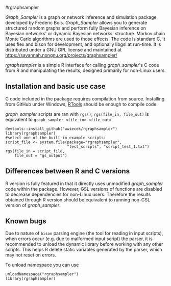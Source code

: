 
#rgraphsampler

*Graph_Sampler* is a graph or network inference and simulation package developed by Frederic Bois. *Graph_Sampler* allows you to generate structured random graphs and perform fully Bayesian inference on Bayesian networks' or dynamic Bayesian networks' structure. Markov chain Monte Carlo algorithms are used to those effects. The code is standard C. It uses flex and bison for development, and optionally libgsl at run-time. It is distributed under a GNU GPL license and maintained at <https://savannah.nongnu.org/projects/graphsampler/>

_rgraphsampler_ is a simple R interface for calling *graph_sampler*'s C code from R and manipulating the results, designed primarily for non-Linux users. 


## Installation and basic use case

C code included in the package requires compilation from source. Installing from GitHub under Windows, [RTools](https://cran.r-project.org/bin/windows/Rtools/) should be enough to compile code.

*graph_sampler* scripts are ran with `rgs()`; `rgs(file_in, file_out)` is equivalent to `graph_sampler <file_in> <file_out>` 

```
devtools::install_github("wwiecek/rgraphsampler")
library(rgraphsampler)
#select one of the built-in example scripts:
script_file <- system.file(package="rgraphsampler", 
                           "test_scripts", "script_test_1.txt")
rgs(file_in = script_file, 
    file_out = "gs_output")
```

## Differences between R and C versions

R version is fully featured in that it directly uses unmodified *graph_sampler* code within the package. However, GSL versions of functions are disabled to decrease dependencies for non-Linux users. Therefore the results obtained through R version should be equivalent to running non-GSL version of *graph_sampler*.

## Known bugs

Due to nature of `bison` parsing engine (the tool for reading in input scripts), when errors occur (e.g. due to malformed input script) the parser, it is recommended to unload the dynamic library before working with any other scripts. This helps R delete static variables generated by the parser, which may not reset on errors.

To unload namespace you can use

```
unloadNamespace("rgraphsampler")
library(rgraphsampler)
```


